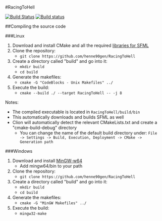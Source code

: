 #RacingToHell

[![Build Status](https://travis-ci.org/henne90gen/RacingToHell.svg?branch=master)](https://travis-ci.org/henne90gen/RacingToHell) [![Build status](https://ci.appveyor.com/api/projects/status/y3sk6m09nwjqwjl7?svg=true)](https://ci.appveyor.com/project/henne90gen/racingtohell)

##Compiling the source code

###Linux

1.  Download and install CMake and all the required [libraries for SFML](http://www.sfml-dev.org/tutorials/2.4/compile-with-cmake.php#installing-dependencies)
1.  Clone the repository:
    -   `git clone https://github.com/henne90gen/RacingToHell`
1.  Create a directory called "build" and go into it:
    -   `mkdir build`
    -   `cd build`
1.  Generate the makefiles:
    -   `cmake -G "CodeBlocks - Unix Makefiles" ../`
1.  Execute the build:
    -   `cmake --build ./ --target RacingToHell -- -j 8`

Notes:
-   The compiled executable is located in `RacingToHell/build/bin`
-   This automatically downloads and builds SFML as well
-   Clion will automatically detect the relevant CMakeLists.txt and create a "cmake-build-debug" directory
    -   You can change the name of the default build directory under: `File -> Settings -> Build, Execution, Deployment -> CMake -> Generation path`

###Windows

1.  Download and install [MinGW-w64](https://sourceforge.net/projects/mingw-w64/)
    -   Add mingw64/bin to your path
1.  Clone the repository:
    -   `git clone https://github.com/henne90gen/RacingToHell`
1.  Create a directory called "build" and go into it:
    -   `mkdir build`
    -   `cd build`
1.  Generate the makefiles:
    -   `cmake -G "MinGW Makefiles" ../`
1.  Execute the build:
    -   `mingw32-make`
